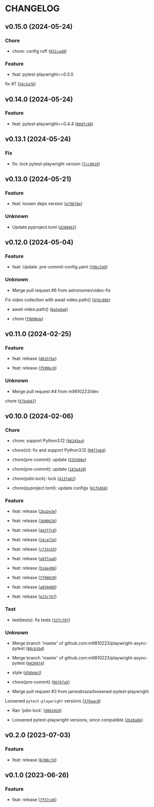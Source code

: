 # CHANGELOG



## v0.15.0 (2024-05-24)

### Chore

* chore: config ruff ([`931cad8`](https://github.com/m9810223/playwright-async-pytest/commit/931cad8324e0146bed0811bd2ed4e56f4b31b20b))

### Feature

* feat: pytest-playwright==0.5.0

fix #7 ([`54c5a7b`](https://github.com/m9810223/playwright-async-pytest/commit/54c5a7b1dd48020eacb002118adb52182d9b50ea))


## v0.14.0 (2024-05-24)

### Feature

* feat: pytest-playwright==0.4.4 ([`00dfc98`](https://github.com/m9810223/playwright-async-pytest/commit/00dfc98adece5e028007bea7534b98c50aaefc2c))


## v0.13.1 (2024-05-24)

### Fix

* fix: lock pytest-playwright version ([`7cc9619`](https://github.com/m9810223/playwright-async-pytest/commit/7cc96195ddf51df8e904dba737a39e18b48e51e3))


## v0.13.0 (2024-05-21)

### Feature

* feat: loosen deps version ([`e79bf8e`](https://github.com/m9810223/playwright-async-pytest/commit/e79bf8e8fd8482fc4f371c0fd12f941192c0bd36))

### Unknown

* Update pyproject.toml ([`d20046f`](https://github.com/m9810223/playwright-async-pytest/commit/d20046f32934d326fe3ecc79a6fb1e01fc465d75))


## v0.12.0 (2024-05-04)

### Feature

* feat: Update .pre-commit-config.yaml ([`f0bc549`](https://github.com/m9810223/playwright-async-pytest/commit/f0bc54918c5ed82c4a636ba90e4258adee064548))

### Unknown

* Merge pull request #6 from astronomer/video-fix

Fix video collection with await video.path() ([`d76c09b`](https://github.com/m9810223/playwright-async-pytest/commit/d76c09b11981a7c9079e16a127719a0cee018960))

* await video.path() ([`0a5e6a6`](https://github.com/m9810223/playwright-async-pytest/commit/0a5e6a62373e046ec9bd237ca83f3e85e5929d42))

* chore ([`f9890de`](https://github.com/m9810223/playwright-async-pytest/commit/f9890de71fbb342b8ff0d72cd3e3d4263e88fdca))


## v0.11.0 (2024-02-25)

### Feature

* feat: release ([`d625fbe`](https://github.com/m9810223/playwright-async-pytest/commit/d625fbe9a1213358bf4bef7472f086e9c938e989))

* feat: release ([`7599bc9`](https://github.com/m9810223/playwright-async-pytest/commit/7599bc9839b647c3d8ed7615626aefd767733704))

### Unknown

* Merge pull request #4 from m9810223/dev

chore ([`57beb67`](https://github.com/m9810223/playwright-async-pytest/commit/57beb67d7f662fd483ab01448a6ebef5c7512810))


## v0.10.0 (2024-02-06)

### Chore

* chore: support Python3.12 ([`96245ea`](https://github.com/m9810223/playwright-async-pytest/commit/96245ea78190049fd34eb56b8b543b8e04f4d03c))

* chore(ci): fix and support Python3.12 ([`09f7eb4`](https://github.com/m9810223/playwright-async-pytest/commit/09f7eb4601f83ed0a14ee608676166f39820cd40))

* chore(pre-commit): update ([`535360e`](https://github.com/m9810223/playwright-async-pytest/commit/535360eaeb1189d4d55690a77ff9306ad118c425))

* chore(pre-commit): update ([`183a420`](https://github.com/m9810223/playwright-async-pytest/commit/183a420e3e1a128060fb708cd166df5e29ba5dc5))

* chore(pdm.lock): lock ([`413fa62`](https://github.com/m9810223/playwright-async-pytest/commit/413fa624df9e7a62fc6e360ba4ae8c2c6293ad74))

* chore(pyproject.toml): update configs ([`61fb85b`](https://github.com/m9810223/playwright-async-pytest/commit/61fb85b17e13fe68c7dbc70d65ce1c6f6a274cb4))

### Feature

* feat: release ([`2ba2e3e`](https://github.com/m9810223/playwright-async-pytest/commit/2ba2e3ec1b92addf295b2a0968c0939a0c39a8d4))

* feat: release ([`3b0062b`](https://github.com/m9810223/playwright-async-pytest/commit/3b0062bdbbe2636728824213ec659c5097474d5f))

* feat: release ([`d42ffc0`](https://github.com/m9810223/playwright-async-pytest/commit/d42ffc0d5d008151fd3150c2d6faaae4f0e3367b))

* feat: release ([`14ca72e`](https://github.com/m9810223/playwright-async-pytest/commit/14ca72e657443da9fea8c197a9feba50c17016a8))

* feat: release ([`cf33cb5`](https://github.com/m9810223/playwright-async-pytest/commit/cf33cb56f17bef089ad8ce6bebd51ec848792054))

* feat: release ([`a9f7aa6`](https://github.com/m9810223/playwright-async-pytest/commit/a9f7aa69e0b309289996e7d565c18f7dc8f2507d))

* feat: release ([`51de49b`](https://github.com/m9810223/playwright-async-pytest/commit/51de49b75b4ae2df3547a0ed87740e606364ce75))

* feat: release ([`7f99039`](https://github.com/m9810223/playwright-async-pytest/commit/7f99039ab93fcede6c4a9a8e43808bc7801161aa))

* feat: release ([`a059d60`](https://github.com/m9810223/playwright-async-pytest/commit/a059d60b51491f870e6f5a0a0bd50d37217e68aa))

* feat: release ([`e23c7b7`](https://github.com/m9810223/playwright-async-pytest/commit/e23c7b7ae1a7ce1829b78b120f97f33263d0b466))

### Test

* test(tests): fix tests ([`337c787`](https://github.com/m9810223/playwright-async-pytest/commit/337c787609ac8a54f3bcdbfdec4381807ac074b6))

### Unknown

* Merge branch &#39;master&#39; of github.com:m9810223/playwright-async-pytest ([`80cb1bd`](https://github.com/m9810223/playwright-async-pytest/commit/80cb1bd5270dff15c8075f0b65719fe4e71987ea))

* Merge branch &#39;master&#39; of github.com:m9810223/playwright-async-pytest ([`9439974`](https://github.com/m9810223/playwright-async-pytest/commit/9439974ad2eab1c0fc167ed72337cd8c151779c2))

* style ([`d56bde2`](https://github.com/m9810223/playwright-async-pytest/commit/d56bde290160f3e63babe7c8f764a2f2814e4211))

* chore(pre-commit) ([`9676fa5`](https://github.com/m9810223/playwright-async-pytest/commit/9676fa58904c88568f9185666c6877dd4dbc8184))

* Merge pull request #3 from jamesbraza/loosened-pytest-playwright

Loosened `pytest-playwright` versions ([`379aac8`](https://github.com/m9810223/playwright-async-pytest/commit/379aac8aaa109b66b6acf775185b80a7cc13e988))

* Ran &#39;pdm lock&#39; ([`d06102d`](https://github.com/m9810223/playwright-async-pytest/commit/d06102da5e2665b854b0d8e1e33587d51ef0da82))

* Loosened pytest-playwright versions, since compatible ([`2b10a6b`](https://github.com/m9810223/playwright-async-pytest/commit/2b10a6be91da2cb8a36a61db22d0691b558826d6))


## v0.2.0 (2023-07-03)

### Feature

* feat: release ([`6700c7d`](https://github.com/m9810223/playwright-async-pytest/commit/6700c7d50bc278c7e5d5f31c4cbd885e971f5a41))


## v0.1.0 (2023-06-26)

### Feature

* feat: release ([`7f57c46`](https://github.com/m9810223/playwright-async-pytest/commit/7f57c46896c48b62e91c5650dcd61d199b1d159d))
